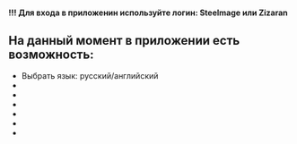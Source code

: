 <h4>!!! Для входа в приложенин используйте логин: Steelmage или Zizaran</h4>

<h2>На данный момент в приложении есть возможность:</h2>
<ul>
  <li>Выбрать язык: русский/английский</li>
  <li></li>
  <li></li>
  <li></li>
  <li></li>
  <li></li>
  <li></li>
</ul>
